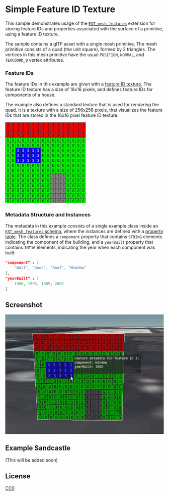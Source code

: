 # Simple Feature ID Texture

This sample demonstrates usage of the [`EXT_mesh_features`](https://github.com/CesiumGS/glTF/tree/3d-tiles-next/extensions/2.0/Vendor/EXT_mesh_features) extension for storing feature IDs and properties associated with the surface of a primitive, using a feature ID texture.

The sample contains a glTF asset with a single mesh primitive. The mesh primitive consists of a quad (the unit square), formed by 2 triangles. The vertices in this mesh primitive have the usual `POSITION`, `NORMAL`, and `TEXCOORD_0` vertex attributes. 

### Feature IDs

The feature IDs in this example are given with a [feature ID texture](https://github.com/CesiumGS/glTF/tree/3d-tiles-next/extensions/2.0/Vendor/EXT_mesh_features#feature-id-by-texture-coordinates). The feature ID texture has a size of 16x16 pixels, and defines feature IDs for components of a house.

The example also defines a standard texture that is used for _rendering_ the quad. It is a texture with a size of 256x256 pixels, that visualizes the feature IDs that are stored in the 16x16 pixel feature ID texture:

![Image](screenshot/featureIdTexture_documentation.png)

### Metadata Structure and Instances

The metadata in this example consists of a single example class inside an [`EXT_mesh_features` schema](https://github.com/CesiumGS/glTF/tree/3d-tiles-next/extensions/2.0/Vendor/EXT_mesh_features#schema-definitions), where the instances are defined with a [property table](https://github.com/CesiumGS/glTF/tree/3d-tiles-next/extensions/2.0/Vendor/EXT_mesh_features#property-tables). The class defines a `component` property that contains `STRING` elements indicating the component of the building, and a `yearBuilt` property that contains `INT16` elements, indicating the year when each component was built:

```JSON
"component" : [ 
    "Wall", "Door", "Roof", "Window"
],
"yearBuilt" : [
    1960, 1996, 1985, 2002  
]
```

## Screenshot

![Screenshot](screenshot/SimpleFeatureIdTexture_screenshot.gif)

## Example Sandcastle

(This will be added soon)


## License

[CC0](https://creativecommons.org/share-your-work/public-domain/cc0/)









